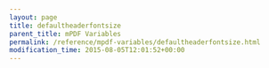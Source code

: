 ```yaml
---
layout: page
title: defaultheaderfontsize
parent_title: mPDF Variables
permalink: /reference/mpdf-variables/defaultheaderfontsize.html
modification_time: 2015-08-05T12:01:52+00:00
---
```





